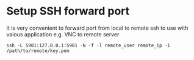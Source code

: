 # Setup SSH forward port #

It is very convenient to forward port from local to remote ssh to use with vaious application e.g. VNC to remote server

`ssh -L 5901:127.0.0.1:5901 -N -f -l remote_user remote_ip -i /path/to/remote/key.pem`
